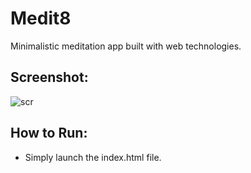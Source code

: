 # Medit8
Minimalistic meditation app built with web technologies.

## Screenshot:
![scr](https://user-images.githubusercontent.com/52194584/87694366-657a0380-c78e-11ea-9c3c-e67b631227f1.png)

## How to Run:
- Simply launch the index.html file.
